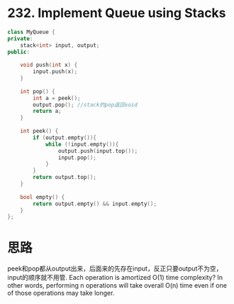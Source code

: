 #  232. Implement Queue using Stacks 

```c++
class MyQueue {
private: 
    stack<int> input, output;
public:
    
    void push(int x) {
        input.push(x);
    }
    
    int pop() {
        int a = peek();
        output.pop(); //stack的pop返回void
        return a;
    }
    
    int peek() {
        if (output.empty()){
            while (!input.empty()){
                output.push(input.top());
                input.pop();
            }
        }
        return output.top();
    }
    
    bool empty() {
        return output.empty() && input.empty();
    }
};
```

# 思路

peek和pop都从output出来，后面来的先存在input，反正只要output不为空，input的顺序就不用管.
Each operation is amortized O(1) time complexity? In other words, performing n operations will take overall O(n) time even if one of those operations may take longer.

